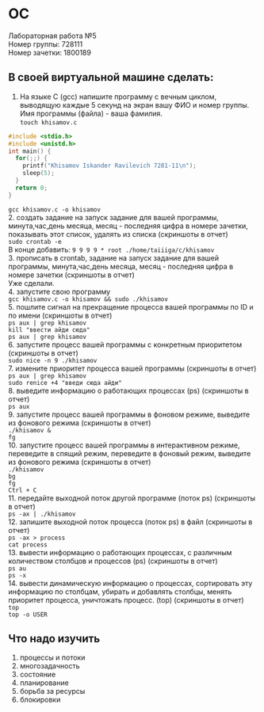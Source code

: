 # OC
Лабораторная работа №5  
Номер группы: 728111  
Номер зачетки: 1800189
## В своей виртуальной машине сделать:
1. На языке С (gcc) напишите программу с вечным циклом, выводящую каждые 5 секунд на экран вашу ФИО и номер группы. Имя программы (файла) - ваша фамилия.  
`touch khisamov.c`  
```C
#include <stdio.h>
#include <unistd.h>
int main() {
  for(;;) {
    printf("Khisamov Iskander Ravilevich 7281-11\n");
    sleep(5);
  }
  return 0;
}
```
`gcc khisamov.c -o khisamov`   
2. создать задание на запуск задание для вашей программы, минута,час,день месяца, месяц - последняя цифра в номере зачетки, показывать этот список, удалять из списка  (скриншоты в отчет)  
`sudo crontab -e`  
В конце добавить: `9 9 9 9 * root ./home/taiiiga/c/khisamov`  
3. прописать в crontab, задание на запуск задание для вашей программы, минута,час,день месяца, месяц - последняя цифра в номере зачетки (скриншоты в отчет)  
Уже сделали.  
4. запустите свою программу  
`gcc khisamov.c -o khisamov && sudo ./khisamov`  
5. пошлите сигнал на прекращение процесса вашей программы по ID и по имени  (скриншоты в отчет)  
`ps aux | grep khisamov`  
`kill "ввести айди сюда"`  
`ps aux | grep khisamov`  
6. запустите процесс вашей программы с конкретным приоритетом (скриншоты в отчет)  
`sudo nice -n 9 ./khisamov`  
7. измените приоритет процесса вашей программы (скриншоты в отчет)  
`ps aux | grep khisamov`  
`sudo renice +4 "введи сюда айди"`    
8. выведите информацию о работающих процессах (ps) (скриншоты в отчет)  
`ps aux`  
9. запустите процесс вашей программы в фоновом режиме, выведите из фонового режима (скриншоты в отчет)  
`./khisamov &`  
`fg`   
10. запустите процесс вашей программы в интерактивном режиме, переведите в спящий режим, переведите в фоновый режим, выведите из фонового режима (скриншоты в отчет)  
`./khisamov`  
`bg`  
`fg`  
`Ctrl + C`  
11. передайте выходной поток другой программе (поток ps) (скриншоты в отчет)  
`ps -ax | ./khisamov`  
12. запишите выходной поток процесса (поток ps) в файл (скриншоты в отчет)  
`ps -ax > process`  
`cat process`  
13. вывести информацию о работающих процессах, с различным количеством столбцов и процессов (ps) (скриншоты в отчет)  
`ps au`    
`ps -x`    
14. вывести динамическую информацию о процессах, сортировать эту информацию по столбцам, убирать и добавлять столбцы, менять приоритет процесса, уничтожать процесс. (top) (скриншоты в отчет)  
`top`  
`top -o USER`    
## Что надо изучить
1. процессы и потоки  
2. многозадачность 
3. состояние
4. планирование
5. борьба за ресурсы
6. блокировки
